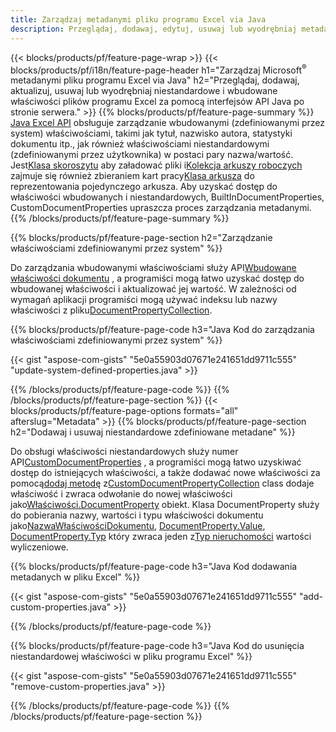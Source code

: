 ```yaml
---
title: Zarządzaj metadanymi pliku programu Excel via Java
description: Przeglądaj, dodawaj, edytuj, usuwaj lub wyodrębniaj metadane plików Excel za pomocą zaledwie kilku wierszy kodu Java
---
```

{{< blocks/products/pf/feature-page-wrap >}}
{{< blocks/products/pf/i18n/feature-page-header h1="Zarządzaj Microsoft<sup>&reg;</sup> metadanymi pliku programu Excel via Java" h2="Przeglądaj, dodawaj, aktualizuj, usuwaj lub wyodrębniaj niestandardowe i wbudowane właściwości plików programu Excel za pomocą interfejsów API Java po stronie serwera." >}}
{{% blocks/products/pf/feature-page-summary %}}
[Java Excel API](/cells/pl/java/) obsługuje zarządzanie wbudowanymi (zdefiniowanymi przez system) właściwościami, takimi jak tytuł, nazwisko autora, statystyki dokumentu itp., jak również właściwościami niestandardowymi (zdefiniowanymi przez użytkownika) w postaci pary nazwa/wartość. Jest[Klasa skoroszytu](https://reference.aspose.com/cells/java/com.aspose.cells/Workbook) aby załadować pliki i[Kolekcja arkuszy roboczych](https://reference.aspose.com/cells/java/com.aspose.cells/WorksheetCollection) zajmuje się również zbieraniem kart pracy[Klasa arkusza](https://reference.aspose.com/cells/java/com.aspose.cells/Worksheet) do reprezentowania pojedynczego arkusza. Aby uzyskać dostęp do właściwości wbudowanych i niestandardowych, BuiltInDocumentProperties, CustomDocumentProperties upraszcza proces zarządzania metadanymi.
{{% /blocks/products/pf/feature-page-summary %}}

{{% blocks/products/pf/feature-page-section h2="Zarządzanie właściwościami zdefiniowanymi przez system" %}}

 Do zarządzania wbudowanymi właściwościami służy API[Wbudowane właściwości dokumentu](https://reference.aspose.com/cells/java/com.aspose.cells/worksheetcollection#BuiltInDocumentProperties) , a programiści mogą łatwo uzyskać dostęp do wbudowanej właściwości i aktualizować jej wartość. W zależności od wymagań aplikacji programiści mogą używać indeksu lub nazwy właściwości z pliku[DocumentPropertyCollection](https://reference.aspose.com/cells/java/com.aspose.cells/DocumentPropertyCollection). 

{{% blocks/products/pf/feature-page-code h3="Java Kod do zarządzania właściwościami zdefiniowanymi przez system" %}}

{{< gist "aspose-com-gists" "5e0a55903d07671e241651dd9711c555" "update-system-defined-properties.java" >}}

{{% /blocks/products/pf/feature-page-code %}}
{{% /blocks/products/pf/feature-page-section %}}
{{< blocks/products/pf/feature-page-options formats="all" afterslug="Metadata" >}}
{{% blocks/products/pf/feature-page-section h2="Dodawaj i usuwaj niestandardowe zdefiniowane metadane" %}}

Do obsługi właściwości niestandardowych służy numer API[CustomDocumentProperties](https://reference.aspose.com/cells/java/com.aspose.cells/worksheetcollection#CustomDocumentProperties) , a programiści mogą łatwo uzyskiwać dostęp do istniejących właściwości, a także dodawać nowe właściwości za pomocą[dodaj metodę](https://reference.aspose.com/cells/java/com.aspose.cells/customdocumentpropertycollection#add(java.lang.String,%20boolean) ) z[CustomDocumentPropertyCollection](https://reference.aspose.com/cells/java/com.aspose.cells/CustomDocumentPropertyCollection) class dodaje właściwość i zwraca odwołanie do nowej właściwości jako[Właściwości.DocumentProperty](https://reference.aspose.com/cells/java/com.aspose.cells/DocumentProperty) obiekt. Klasa DocumentProperty służy do pobierania nazwy, wartości i typu właściwości dokumentu jako[NazwaWłaściwościDokumentu](https://reference.aspose.com/cells/java/com.aspose.cells/documentproperty#Name), [DocumentProperty.Value](https://reference.aspose.com/cells/java/com.aspose.cells/documentproperty#Value),  [DocumentProperty.Typ](https://reference.aspose.com/cells/java/com.aspose.cells/documentproperty#Type) który zwraca jeden z[Typ nieruchomości](https://reference.aspose.com/cells/java/com.aspose.cells/PropertyType) wartości wyliczeniowe.
 
{{% blocks/products/pf/feature-page-code h3="Java Kod dodawania metadanych w pliku Excel" %}}

{{< gist "aspose-com-gists" "5e0a55903d07671e241651dd9711c555" "add-custom-properties.java" >}}

{{% /blocks/products/pf/feature-page-code %}}


{{% blocks/products/pf/feature-page-code h3="Java Kod do usunięcia niestandardowej właściwości w pliku programu Excel" %}}

{{< gist "aspose-com-gists" "5e0a55903d07671e241651dd9711c555" "remove-custom-properties.java" >}}

{{% /blocks/products/pf/feature-page-code %}}
{{% /blocks/products/pf/feature-page-section %}}
